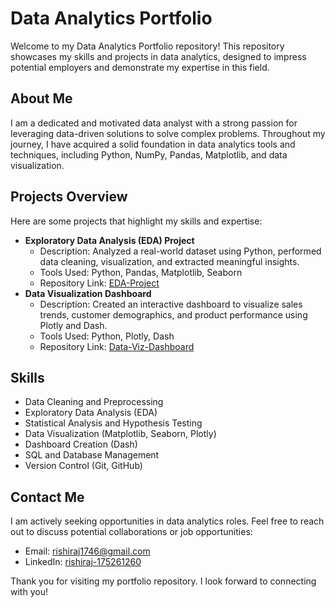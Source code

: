 <!DOCTYPE html>
<html lang="en">
<head>
    <meta charset="UTF-8">
    <meta name="viewport" content="width=device-width, initial-scale=1.0">
</head>
<body>

<h1>Data Analytics Portfolio</h1>

<p>Welcome to my Data Analytics Portfolio repository! This repository showcases my skills and projects in data analytics, designed to impress potential employers and demonstrate my expertise in this field.</p>

<h2>About Me</h2>
<p>I am a dedicated and motivated data analyst with a strong passion for leveraging data-driven solutions to solve complex problems. Throughout my journey, I have acquired a solid foundation in data analytics tools and techniques, including Python, NumPy, Pandas, Matplotlib, and data visualization.</p>

<h2>Projects Overview</h2>
<p>Here are some projects that highlight my skills and expertise:</p>

<ul>
    <li>
        <strong>Exploratory Data Analysis (EDA) Project</strong>
        <ul>
            <li>Description: Analyzed a real-world dataset using Python, performed data cleaning, visualization, and extracted meaningful insights.</li>
            <li>Tools Used: Python, Pandas, Matplotlib, Seaborn</li>
            <li>Repository Link: <a href="EDA-Project/README.md">EDA-Project</a></li>
        </ul>
    </li>
    <li>
        <strong>Data Visualization Dashboard</strong>
        <ul>
            <li>Description: Created an interactive dashboard to visualize sales trends, customer demographics, and product performance using Plotly and Dash.</li>
            <li>Tools Used: Python, Plotly, Dash</li>
            <li>Repository Link: <a href="Data-Viz-Dashboard/README.md">Data-Viz-Dashboard</a></li>
        </ul>
    </li>
</ul>

<h2>Skills</h2>
<ul>
    <li>Data Cleaning and Preprocessing</li>
    <li>Exploratory Data Analysis (EDA)</li>
    <li>Statistical Analysis and Hypothesis Testing</li>
    <li>Data Visualization (Matplotlib, Seaborn, Plotly)</li>
    <li>Dashboard Creation (Dash)</li>
    <li>SQL and Database Management</li>
    <li>Version Control (Git, GitHub)</li>
</ul>
<h2>Contact Me</h2>
<p>I am actively seeking opportunities in data analytics roles. Feel free to reach out to discuss potential collaborations or job opportunities:</p>
<ul>
    <li>Email: <a href="mailto:rishiraj1746@gmail.com">rishiraj1746@gmail.com</a></li>
    <li>LinkedIn: <a href="https://www.linkedin.com/in/rishiraj-175261260">rishiraj-175261260</a></li>
</ul>

<p>Thank you for visiting my portfolio repository. I look forward to connecting with you!</p>

</body>
</html>
